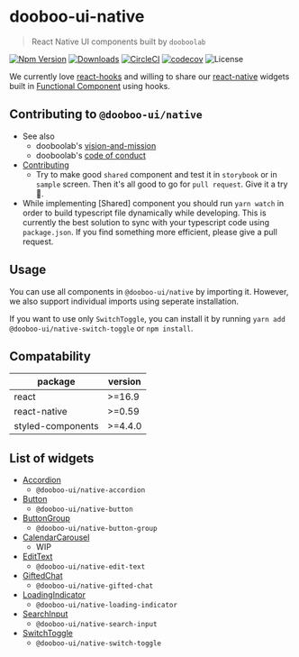 # dooboo-ui-native

> React Native UI components built by `dooboolab`

[![Npm Version](http://img.shields.io/npm/v/@dooboo-ui/native.svg?style=flat-square)](https://npmjs.org/package/@dooboo-ui/native)
[![Downloads](http://img.shields.io/npm/dm/@dooboo-ui/native.svg?style=flat-square)](https://npmjs.org/package/@dooboo-ui/native)
[![CircleCI](https://circleci.com/gh/dooboolab/dooboo-ui-native.svg?style=shield)](https://circleci.com/gh/dooboolab/dooboo-ui-native)
[![codecov](https://codecov.io/gh/dooboolab/dooboo-ui-native/branch/master/graph/badge.svg)](https://codecov.io/gh/dooboolab/dooboo-ui-native)
![License](http://img.shields.io/npm/l/@dooboo-ui/native.svg?style=flat-square)

We currently love [react-hooks](https://code.fb.com/open-source/react-hooks) and willing to share our [react-native](https://facebook.github.io/react-native) widgets built in [Functional Component](https://logrocket.com/blog/pure-functional-components) using hooks.

## Contributing to `@dooboo-ui/native`

- See also
  - dooboolab's [vision-and-mission](https://github.com/dooboolab/dooboolab.com/blob/master/vision-and-mission.md)
  - dooboolab's [code of conduct](https://github.com/dooboolab/dooboolab.com/blob/master/code-of-conduct.md)
- [Contributing](CONTRIBUTING.md)
  - Try to make good `shared` component and test it in `storybook` or in `sample` screen. Then it's all good to go for `pull request`. Give it a try :blossom:.
- While implementing [Shared] component you should run `yarn watch` in order to build typescript file dynamically while developing. This is currently the best solution to sync with your typescript code using `package.json`. If you find something more efficient, please give a pull request.

## Usage

You can use all components in `@dooboo-ui/native` by importing it. However, we also support individual imports using seperate installation.

If you want to use only `SwitchToggle`, you can install it by running `yarn add @dooboo-ui/native-switch-toggle` or `npm install`.

## Compatability
| package           | version |
|-------------------|---------|
| react             | >=16.9  |
| react-native      | >=0.59  |
| styled-components | >=4.4.0 |

## List of widgets

- [Accordion](https://github.com/dooboolab/dooboo-ui-native/tree/master/src/components/shared/Accordion)
  - `@dooboo-ui/native-accordion`
- [Button](https://github.com/dooboolab/dooboo-ui-native/tree/master/src/components/shared/Button)
  - `@dooboo-ui/native-button`
- [ButtonGroup](https://github.com/dooboolab/dooboo-ui-native/tree/master/src/components/shared/ButtonGroup)
  - `@dooboo-ui/native-button-group`
- [CalendarCarousel](https://github.com/dooboolab/dooboo-ui-native/tree/master/src/components/shared/CalendarCarousel)
  - WIP
- [EditText](https://github.com/dooboolab/dooboo-ui-native/tree/master/src/components/shared/EditText)
  - `@dooboo-ui/native-edit-text`
- [GiftedChat](https://github.com/dooboolab/dooboo-ui-native/tree/master/src/components/shared/GiftedChat)
  - `@dooboo-ui/native-gifted-chat`
- [LoadingIndicator](https://github.com/dooboolab/dooboo-ui-native/tree/master/src/components/shared/LoadingIndicator)
  - `@dooboo-ui/native-loading-indicator`
- [SearchInput](https://github.com/dooboolab/dooboo-ui-native/tree/master/src/components/shared/SearchInput)
  - `@dooboo-ui/native-search-input`
- [SwitchToggle](https://github.com/dooboolab/dooboo-ui-native/tree/master/src/components/shared/SwitchToggle)
  - `@dooboo-ui/native-switch-toggle`
